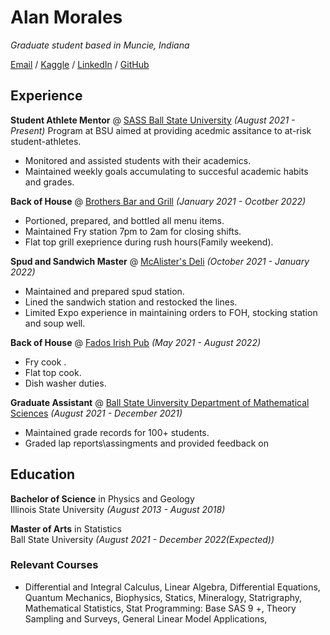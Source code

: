 
# Alan Morales

_Graduate student based in Muncie, Indiana_

[Email](mailto:atsmoral13@protonmail.ch) / [Kaggle](https://www.kaggle.com/alanmorales) / [LinkedIn](www.linkedin.com/in/amorales13
) / [GitHub](https://github.com/aswift13)


## Experience

**Student Athlete Mentor** @ [SASS Ball State University](https://www.bsu.edu/about/administrativeoffices/sass) _(August 2021 - Present)_
Program at BSU aimed at providing acedmic assitance to at-risk student-athletes.

- Monitored and assisted students with their academics.
- Maintained weekly goals accumulating to succesful academic habits and grades.  

**Back of House** @ [Brothers Bar and Grill](https://www.brothersbar.com/muncie) _(January 2021 - Ocotber 2022)_

- Portioned, prepared, and bottled all menu items. 
- Maintained Fry station 7pm to 2am for closing shifts. 
- Flat top grill exeprience during rush hours(Family weekend).  

**Spud and Sandwich Master** @ [McAlister's Deli](https://locations.mcalistersdeli.com/in/muncie/600-e-mcgalliard-rd) _(October 2021 - January 2022)_

- Maintained and prepared spud station. 
- Lined the sandwich station and restocked the lines.
- Limited Expo experience in maintaining orders to FOH, stocking station and soup well. 

**Back of House** @ [Fados Irish Pub](https://fadoirishpub.com/chicago/) _(May 2021 - August 2022)_ 

- Fry cook .
- Flat top cook.
- Dish washer duties. 

**Graduate Assistant** @ [Ball State Uinversity Department of Mathematical Sciences](https://www.bsu.edu/academics/collegesanddepartments/math) _(August 2021 - December 2021)_

- Maintained grade records for 100+ students.
- Graded lap reports\assingments and provided feedback on 
## Education

 **Bachelor of Science** in Physics and Geology  
 Illinois State University _(August 2013 - August 2018)_

 **Master of Arts** in Statistics  
 Ball State University _(August 2021 - December 2022(Expected))_ 

### Relevant Courses

- Differential and Integral Calculus, Linear Algebra, Differential Equations, Quantum Mechanics, Biophysics, Statics, Mineralogy, Statrigraphy, Mathematical Statistics, Stat Programming: Base SAS 9	+, Theory Sampling and Surveys, General Linear Model Applications, 	


